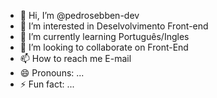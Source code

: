 - 👋 Hi, I’m @pedrosebben-dev
- 👀 I’m interested in Deselvolvimento Front-end
- 🌱 I’m currently learning Português/Ingles
- 💞️ I’m looking to collaborate on Front-End
- 📫 How to reach me E-mail
- 😄 Pronouns: ...
- ⚡ Fun fact: ...

<!---
pedrosebben-dev/pedrosebben-dev is a ✨ special ✨ repository because its `README.md` (this file) appears on your GitHub profile.
You can click the Preview link to take a look at your changes.
--->
